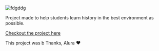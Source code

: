

![fdgddg](https://user-images.githubusercontent.com/61792159/90049130-c66ffb00-dcaa-11ea-866a-cfba0783a518.png)


Project made to help students learn history in the best environment as possible.

[Checkout the project here](https://historiaflix.netlify.app/)

This project was b
Thanks, Alura :heart: 


